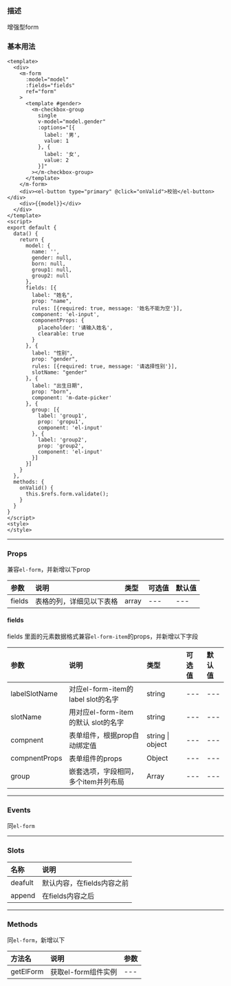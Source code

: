 ### 描述
增强型form

### 基本用法
```vue
<template>
  <div>
    <m-form
      :model="model"
      :fields="fields"
      ref="form"
    >
      <template #gender>
        <m-checkbox-group
          single
          v-model="model.gender"
          :options="[{
            label: '男',
            value: 1
          }, {
            label: '女',
            value: 2
          }]"
        ></m-checkbox-group>
      </template>
    </m-form>
    <div><el-button type="primary" @click="onValid">校验</el-button></div>
    <div>{{model}}</div>
  </div>
</template>
<script>
export default {
  data() {
    return {
      model: {
        name: '',
        gender: null,
        born: null,
        group1: null,
        group2: null
      },
      fields: [{
        label: "姓名",
        prop: "name",
        rules: [{required: true, message: '姓名不能为空'}],
        component: 'el-input',
        componentProps: {
          placeholder: '请输入姓名',
          clearable: true
        }
      }, {
        label: "性别",
        prop: "gender",
        rules: [{required: true, message: '请选择性别'}],
        slotName: "gender"
      }, {
        label: "出生日期",
        prop: "born",
        component: 'm-date-picker'
      }, {
        group: [{
          label: 'group1',
          prop: 'gropu1',
          component: 'el-input'
        }, {
          label: 'group2',
          prop: 'group2',
          component: 'el-input'
        }]
      }]
    }
  },
  methods: {
    onValid() {
      this.$refs.form.validate();
    }
  }
}
</script>
<style>
</style>
```
---

### Props
兼容`el-form`，并新增以下prop

| 参数 | 说明 | 类型 | 可选值 | 默认值 |
| :---- | :---- | :---- | :---- | :---- |
| fields | 表格的列，详细见以下表格 | array | --- | --- |

#### fields
fields 里面的元素数据格式兼容`el-form-item`的props，并新增以下字段

| 参数 | 说明 | 类型 | 可选值 | 默认值 |
| :---- | :---- | :---- | :---- | :---- | 
| labelSlotName | 对应el-form-item的label slot的名字 | string | --- | --- |
| slotName | 用对应el-form-item的默认 slot的名字 | string | --- | --- |
| compnent | 表单组件，根据prop自动绑定值 | string \| object | --- | --- |
| compnentProps | 表单组件的props | Object  | --- | --- |
| group | 嵌套选项，字段相同，多个item并列布局 | Array  | --- | --- |

---

### Events
同`el-form`

---

### Slots
| 名称 | 说明 |
| :---- | :---- |
| deafult | 默认内容，在fields内容之前 |
| append | 在fields内容之后 |

---

### Methods
同`el-form`，新增以下

| 方法名 | 说明 | 参数 |
| :---- | :---- | :---- |
| getElForm | 获取el-form组件实例| --- |

